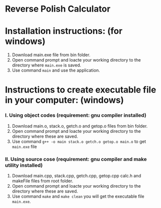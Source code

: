 # Reverse Polish Calculator

# Installation instructions: (for windows)
1. Download main.exe file from bin folder.
2. Open command prompt and loacte your working directory to the directory where `main.exe` is saved.
3. Use command `main` and use the application.

# Instructions to create executable file in your computer: (windows)
### I. Using object codes (requirement: gnu compiler installed)
1. Download main.o, stack.o, getch.o and getop.o files from bin folder.
2. Open command prompt and loacte your working directory to the directory where these are saved.
3. Use command `g++ -o main stack.o getch.o getop.o main.o` to get `main.exe` file
      
### II. Using source cose (requirement: gnu compiler and make utility installed)
1.  Download main.cpp, stack.cpp, getch.cpp, getop.cpp calc.h and makeFile files from root folder.
2. Open command prompt and loacte your working directory to the directory where these are saved.
3. Use command `make` and `make clean` you will get the executable file `main.exe`.   
